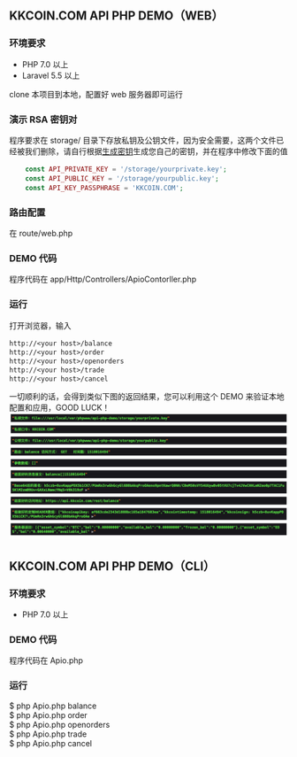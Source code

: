## KKCOIN.COM API PHP DEMO（WEB）

### 环境要求

- PHP 7.0 以上
- Laravel 5.5 以上

clone 本项目到本地，配置好 web 服务器即可运行

### 演示 RSA 密钥对
程序要求在 storage/ 目录下存放私钥及公钥文件，因为安全需要，这两个文件已经被我们删除，请自行根据[生成密钥](https://github.com/KKCoinEx/api-wiki/wiki/RESTful-Auth-D1.-generate-key-pair)生成您自己的密钥，并在程序中修改下面的值

```php
    const API_PRIVATE_KEY = '/storage/yourprivate.key';
    const API_PUBLIC_KEY = '/storage/yourpublic.key';
    const API_KEY_PASSPHRASE = 'KKCOIN.COM';
```

### 路由配置
在 route/web.php

### DEMO 代码
程序代码在 app/Http/Controllers/ApioContorller.php

### 运行
打开浏览器，输入
```
http://<your host>/balance
http://<your host>/order
http://<your host>/openorders
http://<your host>/trade
http://<your host>/cancel
```
一切顺利的话，会得到类似下图的返回结果，您可以利用这个 DEMO 来验证本地配置和应用，GOOD LUCK！
![demo](https://github.com/KKCoinEx/api-php-demo/blob/master/demo.png)

## KKCOIN.COM API PHP DEMO（CLI）

### 环境要求

- PHP 7.0 以上

### DEMO 代码
程序代码在 Apio.php

### 运行
$ php Apio.php balance  
$ php Apio.php order  
$ php Apio.php openorders  
$ php Apio.php trade  
$ php Apio.php cancel  
